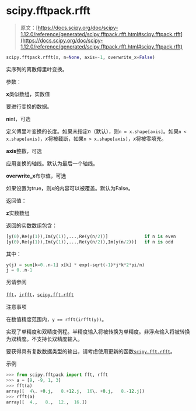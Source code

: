 # scipy.fftpack.rfft

> 原文：[https://docs.scipy.org/doc/scipy-1.12.0/reference/generated/scipy.fftpack.rfft.html#scipy.fftpack.rfft](https://docs.scipy.org/doc/scipy-1.12.0/reference/generated/scipy.fftpack.rfft.html#scipy.fftpack.rfft)

```py
scipy.fftpack.rfft(x, n=None, axis=-1, overwrite_x=False)
```

实序列的离散傅里叶变换。

参数：

**x**类似数组，实数值

要进行变换的数据。

**n**int，可选

定义傅里叶变换的长度。如果未指定*n*（默认），则`n = x.shape[axis]`。如果`n < x.shape[axis]`，*x*将被截断，如果`n > x.shape[axis]`，*x*将被零填充。

**axis**整数，可选

应用变换的轴线。默认为最后一个轴线。

**overwrite_x**布尔值，可选

如果设置为true，则*x*的内容可以被覆盖。默认为False。

返回值：

**z**实数数组

返回的实数数组包含：

```py
[y(0),Re(y(1)),Im(y(1)),...,Re(y(n/2))]              if n is even
[y(0),Re(y(1)),Im(y(1)),...,Re(y(n/2)),Im(y(n/2))]   if n is odd 
```

其中：

```py
y(j) = sum[k=0..n-1] x[k] * exp(-sqrt(-1)*j*k*2*pi/n)
j = 0..n-1 
```

另请参阅

[`fft`](scipy.fftpack.fft.html#scipy.fftpack.fft "scipy.fftpack.fft")，[`irfft`](scipy.fftpack.irfft.html#scipy.fftpack.irfft "scipy.fftpack.irfft")，[`scipy.fft.rfft`](scipy.fft.rfft.html#scipy.fft.rfft "scipy.fft.rfft")

注意事项

在数值精度范围内，`y == rfft(irfft(y))`。

实现了单精度和双精度例程。半精度输入将被转换为单精度。非浮点输入将被转换为双精度。不支持长双精度输入。

要获得具有复数数据类型的输出，请考虑使用更新的函数[`scipy.fft.rfft`](scipy.fft.rfft.html#scipy.fft.rfft "scipy.fft.rfft")。

示例

```py
>>> from scipy.fftpack import fft, rfft
>>> a = [9, -9, 1, 3]
>>> fft(a)
array([  4\. +0.j,   8.+12.j,  16\. +0.j,   8.-12.j])
>>> rfft(a)
array([  4.,   8.,  12.,  16.]) 
```
